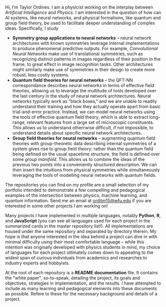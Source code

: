 Hi, I'm Taylor Ordines. I am a physicist working on the interplay between *Artificial Intelligence* and *Physics*.
I am interested in the question of how can AI systems, like neural networks, and physical formalisms, like quantum and group field theory, be used to facilitate deeper understanding of complex ideas.
Specifically, I study
- **Symmetry group applications to neural networks** &ndash; neural network architectures with known symmetries leverage internal implementations to produce phenomenal predictive outputs. For example, *Convolutional Neural Networks* make use of translational symmetries, such as recognizing distinct patterns in images regardless of their position in the frame, to great effect in image recognition tasks. Other architectures might similarly make use of symmetries in their design to create more robust, less costly systems.
- **Quantum field theories for neural networks** &ndash; the QFT-NN correspondance describes neural networks in terms of effective field theories, allowing us to leverage the multitude of tools developed over the last century in the study of neural network architectures. Neural networks typically work as "black boxes," and we are unable to readily understand their training and how they actually operate apart from basic trial-and-error practice. Instead, we can model neural networks using the tools of effective quantum field theory, which is able to extract long-range, relevant features from a large set of microscopic constituents. This allows us to understand otherrwise difficult, if not impossible, to understand details about specific neural network architectures.
- **Group field theories for neural networks** &ndash; augmenting quantum field theories with group-theoretic data describing internal symmetries of a system gives rise to group field theory: rather than the quantum field being defined on the usual spacetime structure, the field is defined over some *group manifold*. This allows us to combine the ideas of the previous two points into a conveniently structured description. We can then insert the intuitions from physical symmetries while simultaneously leveraging the tools of modelling neural networks with quantum fields.


The repositories you can find on my profile are a small selection of my portfolio intended to demonstrate a few compelling and pedagogical examples of the intersection between physics, machine learning, and quantum information. Send me an email at orditm15@wfu.edu if you are interested in some other projects I am working on!

Many projects I have implemented in multiple languages, notably **Python**, **R**, and **JavaScript** (you can see all languages used for each project in the summarized cards in the master repository list!). All implementations are housed under the same repository and separated by directory therein. My hope is that anyone interested in the idea behind a project can dive in with minimal difficulty using their most comfortable language &ndash; while this intention was originally developed with physics students in mind, my choice of languages for each project ultimately comes down to appealing to the widest span of curious individuals from academics and researches to industry experts and hobbyists.

At the root of each repository is a **README documentation** file. It contains the "white paper", so-to-speak, detailing the project, its goals and objectives, strategies in implementation, and the results. I have attempted to include as many learning and pedagogical elements into these documents as possible. Refere to these for the necessary background and details of a project.
